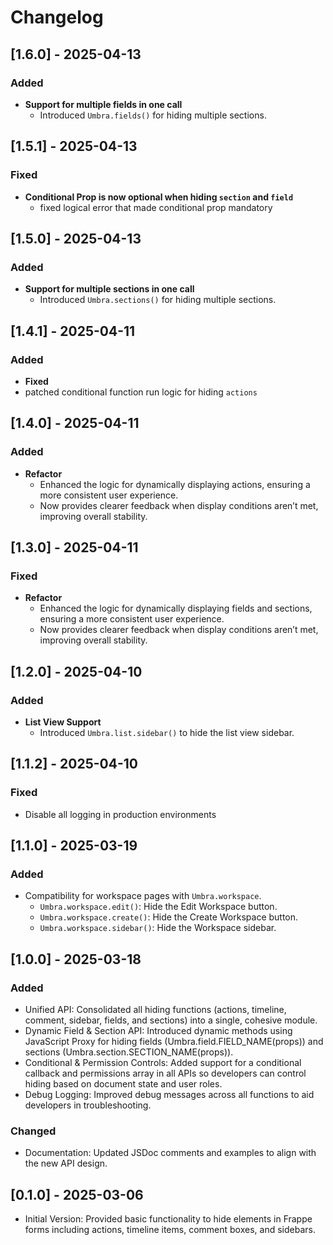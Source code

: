 # Changelog

## [1.6.0] - 2025-04-13

### Added
- **Support for multiple fields in one call**
  - Introduced `Umbra.fields()` for hiding multiple sections.

## [1.5.1] - 2025-04-13

### Fixed
- **Conditional Prop is now optional when hiding `section` and `field`**
  - fixed logical error that made conditional prop mandatory

## [1.5.0] - 2025-04-13

### Added
- **Support for multiple sections in one call**
  - Introduced `Umbra.sections()` for hiding multiple sections.

## [1.4.1] - 2025-04-11

### Added

- **Fixed**
- patched conditional function run logic for hiding `actions`

## [1.4.0] - 2025-04-11

### Added

- **Refactor**
  - Enhanced the logic for dynamically displaying actions, ensuring a more consistent user experience.
  - Now provides clearer feedback when display conditions aren’t met, improving overall stability.

## [1.3.0] - 2025-04-11

### Fixed

- **Refactor**
  - Enhanced the logic for dynamically displaying fields and sections, ensuring a more consistent user experience.
  - Now provides clearer feedback when display conditions aren’t met, improving overall stability.

## [1.2.0] - 2025-04-10

### Added
- **List View Support**
  - Introduced `Umbra.list.sidebar()` to hide the list view sidebar.

## [1.1.2] - 2025-04-10

### Fixed

- Disable all logging in production environments

## [1.1.0] - 2025-03-19

### Added

- Compatibility for workspace pages with `Umbra.workspace`.
  - `Umbra.workspace.edit()`: Hide the Edit Workspace button.
  - `Umbra.workspace.create()`: Hide the Create Workspace button.
  - `Umbra.workspace.sidebar()`: Hide the Workspace sidebar.

## [1.0.0] - 2025-03-18

### Added

- Unified API: Consolidated all hiding functions (actions, timeline, comment, sidebar, fields, and sections) into a single, cohesive module.
- Dynamic Field & Section API: Introduced dynamic methods using JavaScript Proxy for hiding fields (Umbra.field.FIELD_NAME(props)) and sections (Umbra.section.SECTION_NAME(props)).
- Conditional & Permission Controls: Added support for a conditional callback and permissions array in all APIs so developers can control hiding based on document state and user roles.
- Debug Logging: Improved debug messages across all functions to aid developers in troubleshooting.

### Changed

- Documentation: Updated JSDoc comments and examples to align with the new API design.

## [0.1.0] - 2025-03-06

- Initial Version: Provided basic functionality to hide elements in Frappe forms including actions, timeline items, comment boxes, and sidebars.